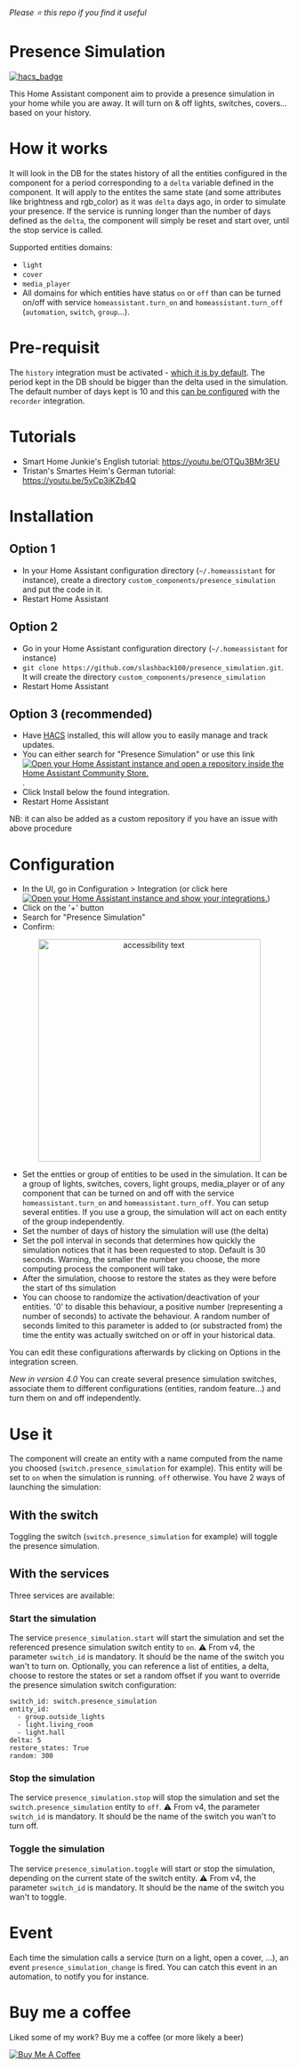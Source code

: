 *Please :star: this repo if you find it useful*

# Presence Simulation

[![hacs_badge](https://img.shields.io/badge/HACS-Default-orange.svg)](https://github.com/hacs/integration)

This Home Assistant component aim to provide a presence simulation in your home while you are away. It will turn on & off lights, switches, covers... based on your history.

# How it works
It will look in the DB for the states history of all the entities configured in the component for a period corresponding to a `delta` variable defined in the component.
It will apply to the entites the same state (and some attributes like brightness and rgb_color) as it was `delta` days ago, in order to simulate your presence.
If the service is running longer than the number of days defined as the `delta`, the component will simply be reset and start over, until the stop service is called.

Supported entities domains:
- `light`
- `cover`
- `media_player`
- All domains for which entities have status `on` or `off` than can be turned on/off with service `homeassistant.turn_on` and `homeassistant.turn_off` (`automation`, `switch`, `group`...).

# Pre-requisit
The `history` integration must be activated - [which it is by default](https://www.home-assistant.io/integrations/history/). The period kept in the DB should be bigger than the delta used in the simulation. The default number of days kept is 10 and this [can be configured](https://www.home-assistant.io/integrations/recorder/) with the `recorder` integration.

# Tutorials
- Smart Home Junkie's English tutorial: https://youtu.be/OTQu3BMr3EU
- Tristan's Smartes Heim's German tutorial: https://youtu.be/5vCp3iKZb4Q

# Installation
## Option 1
- In your Home Assistant configuration directory (`~/.homeassistant` for instance), create a directory `custom_components/presence_simulation` and put the code in it.
- Restart Home Assistant
## Option 2
- Go in your Home Assistant configuration directory (`~/.homeassistant` for instance)
- `git clone https://github.com/slashback100/presence_simulation.git`. It will create the directory `custom_components/presence_simulation`
- Restart Home Assistant
## Option 3 (recommended)
- Have [HACS](https://hacs.xyz/) installed, this will allow you to easily manage and track updates.
- You can either search for "Presence Simulation" or use this link [![Open your Home Assistant instance and open a repository inside the Home Assistant Community Store.](https://my.home-assistant.io/badges/hacs_repository.svg)](https://my.home-assistant.io/redirect/hacs_repository/?repository=presence_simulation&category=Integration&owner=slashback100).
- Click Install below the found integration.
- Restart Home Assistant

NB: it can also be added as a custom repository if you have an issue with above procedure

# Configuration
* In the UI, go in Configuration > Integration (or click here [![Open your Home Assistant instance and show your integrations.](https://my.home-assistant.io/badges/integrations.svg)](https://my.home-assistant.io/redirect/integrations/))
* Click on the '+' button
* Search for "Presence Simulation"
* Confirm:

<p align="center">
  <img width="400px" src="https://github.com/slashback100/presence_simulation/raw/main/custom_components/presence_simulation/images/configFlow.png" alt="accessibility text">
</p>

* Set the entties or group of entities to be used in the simulation. It can be a group of lights, switches, covers, light groups, media_player or of any component that can be turned on and off with the service `homeassistant.turn_on` and `homeassistant.turn_off`. You can setup several entities. If you use a group, the simulation will act on each entity of the group independently.
* Set the number of days of history the simulation will use (the delta)
* Set the poll interval in seconds that determines how quickly the simulation notices that it has been requested to stop. Default is 30 seconds. Warning, the smaller the number you choose, the more computing process the component will take.
* After the simulation, choose to restore the states as they were before the start of ths simulation
* You can choose to randomize the activation/deactivation of your entities. '0' to disable this behaviour, a positive number (representing a number of seconds) to activate the behaviour. A random number of seconds limited to this parameter is added to (or substracted from) the time the entity was actually switched on or off in your historical data.

You can edit these configurations afterwards by clicking on Options in the integration screen.

*New in version 4.0* You can create several presence simulation switches, associate them to different configurations (entities, random feature...) and turn them on and off independently.

# Use it

The component will create an entity with a name computed from the name you choosed (`switch.presence_simulation` for example). This entity will be set to `on` when the simulation is running. `off` otherwise.
You have 2 ways of launching the simulation:
## With the switch
Toggling the switch (`switch.presence_simulation` for example) will toggle the presence simulation.
## With the services
Three services are available:
### Start the simulation
The service `presence_simulation.start` will start the simulation and set the referenced presence simulation switch entity to `on`.
:warning: From v4, the parameter `switch_id` is mandatory. It should be the name of the switch you wan't to turn on.
Optionally, you can reference a list of entities, a delta, choose to restore the states or set a random offset if you want to override the presence simulation switch configuration:
```
switch_id: switch.presence_simulation
entity_id:
  - group.outside_lights
  - light.living_room
  - light.hall
delta: 5
restore_states: True
random: 300
```
### Stop the simulation
The service `presence_simulation.stop` will stop the simulation and set the `switch.presence_simulation` entity to `off`.
:warning: From v4, the parameter `switch_id` is mandatory. It should be the name of the switch you wan't to turn off.
### Toggle the simulation
The service `presence_simulation.toggle` will start or stop the simulation, depending on the current state of the switch entity.
:warning: From v4, the parameter `switch_id` is mandatory. It should be the name of the switch you wan't to toggle.

# Event

Each time the simulation calls a service (turn on a light, open a cover, ...), an event `presence_simulation_change` is fired. You can catch this event in an automation, to notify you for instance.

# Buy me a coffee
Liked some of my work? Buy me a coffee (or more likely a beer)

<a href="https://www.buymeacoffee.com/slashback" target="_blank"><img src="https://bmc-cdn.nyc3.digitaloceanspaces.com/BMC-button-images/custom_images/orange_img.png" alt="Buy Me A Coffee" style="height: auto !important;width: auto !important;" ></a>

